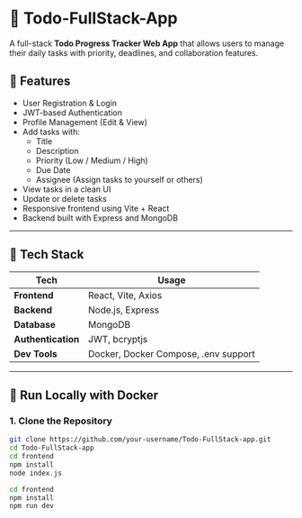 # 📝 Todo-FullStack-App

A full-stack **Todo Progress Tracker Web App** that allows users to manage their daily tasks with priority, deadlines, and collaboration features.

## 🚀 Features

- User Registration & Login
- JWT-based Authentication
- Profile Management (Edit & View)
- Add tasks with:
  - Title
  - Description
  - Priority (Low / Medium / High)
  - Due Date
  - Assignee (Assign tasks to yourself or others)
- View tasks in a clean UI
- Update or delete tasks
- Responsive frontend using Vite + React
- Backend built with Express and MongoDB

---

## 🔧 Tech Stack

| Tech           | Usage               |
|----------------|---------------------|
| **Frontend**   | React, Vite, Axios  |
| **Backend**    | Node.js, Express    |
| **Database**   | MongoDB             |
| **Authentication** | JWT, bcryptjs |
| **Dev Tools**  | Docker, Docker Compose, .env support |

---

## 🐳 Run Locally with Docker

### 1. Clone the Repository
```bash
git clone https://github.com/your-username/Todo-FullStack-app.git
cd Todo-FullStack-app
cd frontend
npm install
node index.js

cd frontend
npm install
npm run dev
